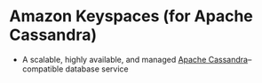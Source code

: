 
# Amazon Keyspaces (for Apache Cassandra)
- A scalable, highly available, and managed [Apache Cassandra](../../1_HLDDesignComponents/3_DatabaseComponents/ApacheCasandra.md)–compatible database service 